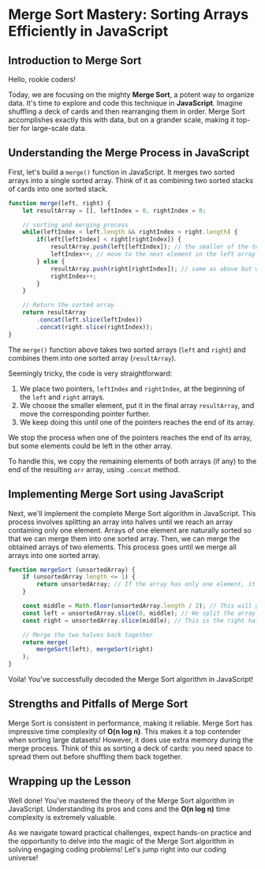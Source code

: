 # Merge Sort Mastery: Sorting Arrays Efficiently in JavaScript

## Introduction to Merge Sort
Hello, rookie coders!

Today, we are focusing on the mighty **Merge Sort**, a potent way to organize data. It's time to explore and code this technique in **JavaScript**. Imagine shuffling a deck of cards and then rearranging them in order. Merge Sort accomplishes exactly this with data, but on a grander scale, making it top-tier for large-scale data.

## Understanding the Merge Process in JavaScript
First, let's build a `merge()` function in JavaScript. It merges two sorted arrays into a single sorted array. Think of it as combining two sorted stacks of cards into one sorted stack.

```JavaScript
function merge(left, right) {
    let resultArray = [], leftIndex = 0, rightIndex = 0;

    // sorting and merging process
    while(leftIndex < left.length && rightIndex < right.length) {
        if(left[leftIndex] < right[rightIndex]) {
            resultArray.push(left[leftIndex]); // the smaller of the two elements is added to the result array
            leftIndex++; // move to the next element in the left array
        } else {
            resultArray.push(right[rightIndex]); // same as above but with the right array
            rightIndex++;
        }
    }

    // Return the sorted array
    return resultArray
        .concat(left.slice(leftIndex))
        .concat(right.slice(rightIndex));
}
```
The `merge()` function above takes two sorted arrays (`left` and `right`) and combines them into one sorted array (`resultArray`).

Seemingly tricky, the code is very straightforward:

1. We place two pointers, `leftIndex` and `rightIndex`, at the beginning of the `left` and `right` arrays.
2. We choose the smaller element, put it in the final array `resultArray`, and move the corresponding pointer further.
3. We keep doing this until one of the pointers reaches the end of its array.

We stop the process when one of the pointers reaches the end of its array, but some elements could be left in the other array.

To handle this, we copy the remaining elements of both arrays (if any) to the end of the resulting `arr` array, using `.concat` method.

## Implementing Merge Sort using JavaScript
Next, we'll implement the complete Merge Sort algorithm in JavaScript. This process involves splitting an array into halves until we reach an array containing only one element. Arrays of one element are naturally sorted so that we can merge them into one sorted array. Then, we can merge the obtained arrays of two elements. This process goes until we merge all arrays into one sorted array.

```JavaScript
function mergeSort (unsortedArray) {
    if (unsortedArray.length <= 1) {
        return unsortedArray; // If the array has only one element, it's already sorted
    }

    const middle = Math.floor(unsortedArray.length / 2); // This will get the midpoint of the array
    const left = unsortedArray.slice(0, middle); // We split the array into two halves
    const right = unsortedArray.slice(middle); // This is the right half

    // Merge the two halves back together
    return merge(
        mergeSort(left), mergeSort(right)
    );
}
```

Voila! You've successfully decoded the Merge Sort algorithm in JavaScript!

## Strengths and Pitfalls of Merge Sort
Merge Sort is consistent in performance, making it reliable. Merge Sort has impressive time complexity of **O(n log n)**. This makes it a top contender when sorting large datasets! However, it does use extra memory during the merge process. Think of this as sorting a deck of cards: you need space to spread them out before shuffling them back together.

## Wrapping up the Lesson
Well done! You've mastered the theory of the Merge Sort algorithm in JavaScript. Understanding its pros and cons and the **O(n log n)** time complexity is extremely valuable.

As we navigate toward practical challenges, expect hands-on practice and the opportunity to delve into the magic of the Merge Sort algorithm in solving engaging coding problems! Let's jump right into our coding universe!
